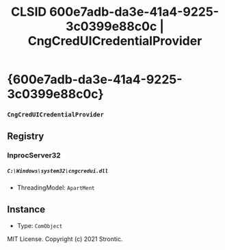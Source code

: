 ﻿---
title: "CLSID 600e7adb-da3e-41a4-9225-3c0399e88c0c | CngCredUICredentialProvider"
excerpt: What is COM-Object CLSID 600e7adb-da3e-41a4-9225-3c0399e88c0c?
---

# {600e7adb-da3e-41a4-9225-3c0399e88c0c}

### `CngCredUICredentialProvider`

## Registry


### InprocServer32

##### `C:\Windows\system32\cngcredui.dll`
* ThreadingModel: `ApartMent`

## Instance

* Type: `ComObject`

MIT License. Copyright (c) 2021 Strontic.


